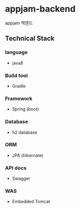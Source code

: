 # appjam-backend
appjam 백엔드 

## Technical Stack

### language

- java8

### Build tool

- Gradle

### Framework

- Spring (boot)
 
### Database

- h2 database

### ORM

- JPA (hibernate)

### API docs

- Swagger

### WAS

- Embedded Tomcat
